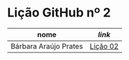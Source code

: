 # Lição GitHub nº 2

nome | _link_
---- | -----
Bárbara Araújo Prates| [Lição 02](https://github.com/Barbaraprattes/texto_markdown/tree/main)
